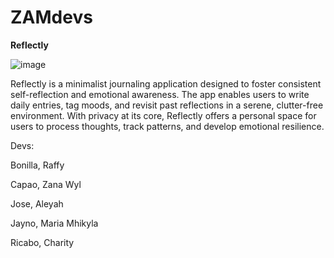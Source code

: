 # ZAMdevs


**Reflectly**

![image](https://github.com/user-attachments/assets/ff8b93ed-b326-458d-856c-02ec98e114b8)


Reflectly is a minimalist journaling application designed to foster consistent self-reflection and emotional awareness. The app enables users to write daily entries, tag moods, and revisit past reflections in a serene, clutter-free environment. With privacy at its core, Reflectly offers a personal space for users to process thoughts, track patterns, and develop emotional resilience.

Devs:

Bonilla, Raffy

Capao, Zana Wyl

Jose, Aleyah

Jayno, Maria Mhikyla

Ricabo, Charity
